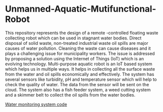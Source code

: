 # Unmanned-Aquatic-Mutifunctional-Robot

This repository represents the design of a remote -controlled floating waste collecting robot which can be used in stagnant water bodies. Direct disposal of solid waste, non-treated industrial waste oil spills are major causes of water pollution. Cleaning the waste can cause diseases and it plays a challenging issue for municipality workers. The issue is addressed by proposing a solution using the Internet of Things (IoT) which is an evolving technology. Multi-purpose aquatic robot is an IoT based system which helps us in multiple ways. It helps in collecting all the surface waste from the water and oil spills economically and effectively. The system has several sensors like turbidity, pH and temperature sensor which will help to check the quality of water. The data from the sensor will be sent on the cloud. The system also has a fish feeder system, a weed cutting system and a skimmer belt to collect the oil spills from the water bodies.

[Water monitoring system code ]()
